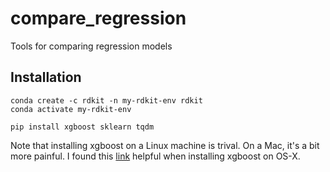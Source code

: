 # compare_regression
Tools for comparing regression models
 
## Installation
 
 ```
 conda create -c rdkit -n my-rdkit-env rdkit
 conda activate my-rdkit-env
 
 pip install xgboost sklearn tqdm
 ```
Note that installing xgboost on a Linux machine is trival.  On a Mac, it's a bit more painful.  I found this [link](https://machinelearningmastery.com/install-xgboost-python-macos/) helpful when installing xgboost on OS-X. 


 
